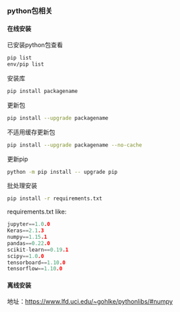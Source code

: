 ### python包相关
#### 在线安装
已安装python包查看  </br>
``` bash
pip list
env/pip list
 ```
安装库   </br>
``` bash
pip install packagename
 ```
更新包   </br>
``` bash
pip install --upgrade packagename
 ```
不适用缓存更新包    </br>
``` bash
pip install --upgrade packagename --no-cache
 ```
更新pip   </br>
``` bash
python -m pip install -- upgrade pip
 ```
批处理安装   </br>
``` bash
pip install -r requirements.txt
 ```
requirements.txt like:
``` c
jupyter==1.0.0
Keras==2.1.3
numpy==1.15.1
pandas==0.22.0
scikit-learn==0.19.1
scipy==1.0.0
tensorboard==1.10.0
tensorflow==1.10.0
 ```

#### 离线安装   </br>
地址：https://www.lfd.uci.edu/~gohlke/pythonlibs/#numpy   </br>
